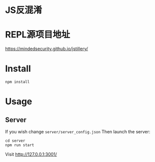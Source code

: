 # JS反混淆  
  
# REPL源项目地址  
  
https://mindedsecurity.github.io/jstillery/

# Install

```
npm install
```

# Usage

## Server

If you wish change ```server/server_config.json```
Then launch the server:
```
cd server
npm run start
```

Visit http://127.0.0.1:3001/

